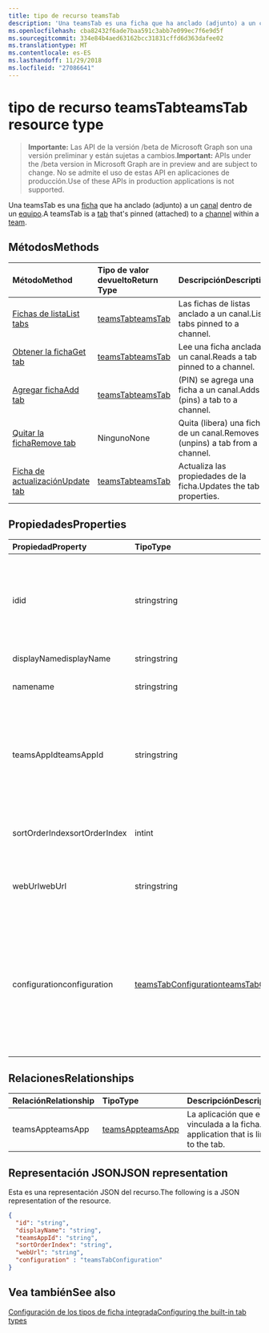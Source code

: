 ```yaml
---
title: tipo de recurso teamsTab
description: 'Una teamsTab es una ficha que ha anclado (adjunto) a un canal dentro de un equipo. '
ms.openlocfilehash: cba82432f6ade7baa591c3abb7e099ec7f6e9d5f
ms.sourcegitcommit: 334e84b4aed63162bcc31831cffd6d363dafee02
ms.translationtype: MT
ms.contentlocale: es-ES
ms.lasthandoff: 11/29/2018
ms.locfileid: "27086641"
---
```

# <a name="teamstab-resource-type"></a><span data-ttu-id="8a8d2-103">tipo de recurso teamsTab</span><span class="sxs-lookup"><span data-stu-id="8a8d2-103">teamsTab resource type</span></span>

> <span data-ttu-id="8a8d2-104">**Importante:** Las API de la versión /beta de Microsoft Graph son una versión preliminar y están sujetas a cambios.</span><span class="sxs-lookup"><span data-stu-id="8a8d2-104">**Important:** APIs under the /beta version in Microsoft Graph are in preview and are subject to change.</span></span> <span data-ttu-id="8a8d2-105">No se admite el uso de estas API en aplicaciones de producción.</span><span class="sxs-lookup"><span data-stu-id="8a8d2-105">Use of these APIs in production applications is not supported.</span></span>

<span data-ttu-id="8a8d2-106">Una teamsTab es una [ficha](../resources/teamstab.md) que ha anclado (adjunto) a un [canal](channel.md) dentro de un [equipo](team.md).</span><span class="sxs-lookup"><span data-stu-id="8a8d2-106">A teamsTab is a [tab](../resources/teamstab.md) that's pinned (attached) to a [channel](channel.md) within a [team](team.md).</span></span> 

## <a name="methods"></a><span data-ttu-id="8a8d2-107">Métodos</span><span class="sxs-lookup"><span data-stu-id="8a8d2-107">Methods</span></span>

| <span data-ttu-id="8a8d2-108">Método</span><span class="sxs-lookup"><span data-stu-id="8a8d2-108">Method</span></span>       | <span data-ttu-id="8a8d2-109">Tipo de valor devuelto</span><span class="sxs-lookup"><span data-stu-id="8a8d2-109">Return Type</span></span>  |<span data-ttu-id="8a8d2-110">Descripción</span><span class="sxs-lookup"><span data-stu-id="8a8d2-110">Description</span></span>|
|:---------------|:--------|:----------|
|[<span data-ttu-id="8a8d2-111">Fichas de lista</span><span class="sxs-lookup"><span data-stu-id="8a8d2-111">List tabs</span></span>](../api/teamstab-list.md) | [<span data-ttu-id="8a8d2-112">teamsTab</span><span class="sxs-lookup"><span data-stu-id="8a8d2-112">teamsTab</span></span>](teamstab.md) | <span data-ttu-id="8a8d2-113">Las fichas de listas anclado a un canal.</span><span class="sxs-lookup"><span data-stu-id="8a8d2-113">Lists tabs pinned to a channel.</span></span>|
|[<span data-ttu-id="8a8d2-114">Obtener la ficha</span><span class="sxs-lookup"><span data-stu-id="8a8d2-114">Get tab</span></span>](../api/teamstab-get.md) | [<span data-ttu-id="8a8d2-115">teamsTab</span><span class="sxs-lookup"><span data-stu-id="8a8d2-115">teamsTab</span></span>](teamstab.md) | <span data-ttu-id="8a8d2-116">Lee una ficha anclada a un canal.</span><span class="sxs-lookup"><span data-stu-id="8a8d2-116">Reads a tab pinned to a channel.</span></span>|
|[<span data-ttu-id="8a8d2-117">Agregar ficha</span><span class="sxs-lookup"><span data-stu-id="8a8d2-117">Add tab</span></span>](../api/teamstab-add.md) | [<span data-ttu-id="8a8d2-118">teamsTab</span><span class="sxs-lookup"><span data-stu-id="8a8d2-118">teamsTab</span></span>](teamstab.md) | <span data-ttu-id="8a8d2-119">(PIN) se agrega una ficha a un canal.</span><span class="sxs-lookup"><span data-stu-id="8a8d2-119">Adds (pins) a tab to a channel.</span></span>|
|[<span data-ttu-id="8a8d2-120">Quitar la ficha</span><span class="sxs-lookup"><span data-stu-id="8a8d2-120">Remove tab</span></span>](../api/teamstab-delete.md) | <span data-ttu-id="8a8d2-121">Ninguno</span><span class="sxs-lookup"><span data-stu-id="8a8d2-121">None</span></span> | <span data-ttu-id="8a8d2-122">Quita (libera) una ficha de un canal.</span><span class="sxs-lookup"><span data-stu-id="8a8d2-122">Removes (unpins) a tab from a channel.</span></span>|
|[<span data-ttu-id="8a8d2-123">Ficha de actualización</span><span class="sxs-lookup"><span data-stu-id="8a8d2-123">Update tab</span></span>](../api/teamstab-update.md) | [<span data-ttu-id="8a8d2-124">teamsTab</span><span class="sxs-lookup"><span data-stu-id="8a8d2-124">teamsTab</span></span>](teamstab.md) | <span data-ttu-id="8a8d2-125">Actualiza las propiedades de la ficha.</span><span class="sxs-lookup"><span data-stu-id="8a8d2-125">Updates the tab properties.</span></span>|


## <a name="properties"></a><span data-ttu-id="8a8d2-126">Propiedades</span><span class="sxs-lookup"><span data-stu-id="8a8d2-126">Properties</span></span>

|<span data-ttu-id="8a8d2-127">Propiedad</span><span class="sxs-lookup"><span data-stu-id="8a8d2-127">Property</span></span>|<span data-ttu-id="8a8d2-128">Tipo</span><span class="sxs-lookup"><span data-stu-id="8a8d2-128">Type</span></span>|<span data-ttu-id="8a8d2-129">Descripción</span><span class="sxs-lookup"><span data-stu-id="8a8d2-129">Description</span></span>|
|:---------------|:--------|:----------|
|  <span data-ttu-id="8a8d2-130">id</span><span class="sxs-lookup"><span data-stu-id="8a8d2-130">id</span></span>              |   <span data-ttu-id="8a8d2-131">string</span><span class="sxs-lookup"><span data-stu-id="8a8d2-131">string</span></span>                  |  <span data-ttu-id="8a8d2-132">Identificador que identifica de forma exclusiva una instancia específica de una ficha de canal lectura sólo.</span><span class="sxs-lookup"><span data-stu-id="8a8d2-132">Identifier that uniquely identifies a specific instance of a channel tab. Read only.</span></span>     |
|  <span data-ttu-id="8a8d2-133">displayName</span><span class="sxs-lookup"><span data-stu-id="8a8d2-133">displayName</span></span>            |   <span data-ttu-id="8a8d2-134">string</span><span class="sxs-lookup"><span data-stu-id="8a8d2-134">string</span></span>                  |  <span data-ttu-id="8a8d2-135">Nombre de la ficha.</span><span class="sxs-lookup"><span data-stu-id="8a8d2-135">Name of the tab.</span></span>     |
|  <span data-ttu-id="8a8d2-136">name</span><span class="sxs-lookup"><span data-stu-id="8a8d2-136">name</span></span>            |   <span data-ttu-id="8a8d2-137">string</span><span class="sxs-lookup"><span data-stu-id="8a8d2-137">string</span></span>                  |  <span data-ttu-id="8a8d2-138">(Obsoleto) Nombre de la ficha.</span><span class="sxs-lookup"><span data-stu-id="8a8d2-138">(Deprecated) Name of the tab.</span></span>     |
|  <span data-ttu-id="8a8d2-139">teamsAppId</span><span class="sxs-lookup"><span data-stu-id="8a8d2-139">teamsAppId</span></span>           |   <span data-ttu-id="8a8d2-140">string</span><span class="sxs-lookup"><span data-stu-id="8a8d2-140">string</span></span>             |  <span data-ttu-id="8a8d2-141">Identificador de la definición de aplicación de la ficha. No se puede cambiar este valor después de la creación de la ficha.</span><span class="sxs-lookup"><span data-stu-id="8a8d2-141">App definition identifier of the tab. This value cannot be changed after tab creation.</span></span>     |
|  <span data-ttu-id="8a8d2-142">sortOrderIndex</span><span class="sxs-lookup"><span data-stu-id="8a8d2-142">sortOrderIndex</span></span>  |   <span data-ttu-id="8a8d2-143">int</span><span class="sxs-lookup"><span data-stu-id="8a8d2-143">int</span></span>                     |  <span data-ttu-id="8a8d2-144">Índice del orden utilizado para la ordenación de las fichas</span><span class="sxs-lookup"><span data-stu-id="8a8d2-144">Index of the order used for sorting tabs</span></span>     |
|  <span data-ttu-id="8a8d2-145">webUrl</span><span class="sxs-lookup"><span data-stu-id="8a8d2-145">webUrl</span></span>          |   <span data-ttu-id="8a8d2-146">string</span><span class="sxs-lookup"><span data-stu-id="8a8d2-146">string</span></span>                  |  <span data-ttu-id="8a8d2-147">Dirección url del vínculo profundo de la instancia de ficha.</span><span class="sxs-lookup"><span data-stu-id="8a8d2-147">Deep link url of the tab instance.</span></span> <span data-ttu-id="8a8d2-148">Solo lectura.</span><span class="sxs-lookup"><span data-stu-id="8a8d2-148">Read only.</span></span>     |
|  <span data-ttu-id="8a8d2-149">configuration</span><span class="sxs-lookup"><span data-stu-id="8a8d2-149">configuration</span></span>        |   [<span data-ttu-id="8a8d2-150">teamsTabConfiguration</span><span class="sxs-lookup"><span data-stu-id="8a8d2-150">teamsTabConfiguration</span></span>](teamstabconfiguration.md) |  <span data-ttu-id="8a8d2-151">Contenedor de configuración personalizada que se aplican a una ficha. La ficha se considera configurado sólo una vez que se establece esta propiedad.</span><span class="sxs-lookup"><span data-stu-id="8a8d2-151">Container for custom settings applied to a tab. The tab is considered configured only once this property is set.</span></span>     |

## <a name="relationships"></a><span data-ttu-id="8a8d2-152">Relaciones</span><span class="sxs-lookup"><span data-stu-id="8a8d2-152">Relationships</span></span>

| <span data-ttu-id="8a8d2-153">Relación</span><span class="sxs-lookup"><span data-stu-id="8a8d2-153">Relationship</span></span> | <span data-ttu-id="8a8d2-154">Tipo</span><span class="sxs-lookup"><span data-stu-id="8a8d2-154">Type</span></span>   | <span data-ttu-id="8a8d2-155">Descripción</span><span class="sxs-lookup"><span data-stu-id="8a8d2-155">Description</span></span> |
|:---------------|:--------|:----------|
|<span data-ttu-id="8a8d2-156">teamsApp</span><span class="sxs-lookup"><span data-stu-id="8a8d2-156">teamsApp</span></span>|[<span data-ttu-id="8a8d2-157">teamsApp</span><span class="sxs-lookup"><span data-stu-id="8a8d2-157">teamsApp</span></span>](teamsapp.md) | <span data-ttu-id="8a8d2-158">La aplicación que está vinculada a la ficha.</span><span class="sxs-lookup"><span data-stu-id="8a8d2-158">The application that is linked to the tab.</span></span> |

## <a name="json-representation"></a><span data-ttu-id="8a8d2-159">Representación JSON</span><span class="sxs-lookup"><span data-stu-id="8a8d2-159">JSON representation</span></span>

<span data-ttu-id="8a8d2-160">Esta es una representación JSON del recurso.</span><span class="sxs-lookup"><span data-stu-id="8a8d2-160">The following is a JSON representation of the resource.</span></span>


<!-- {
  "blockType": "resource",
  "baseType": "microsoft.graph.entity",
  "@odata.type": "microsoft.graph.teamsTab"
}-->

```json
{  
  "id": "string",
  "displayName": "string",
  "teamsAppId": "string",
  "sortOrderIndex": "string",
  "webUrl": "string",
  "configuration" : "teamsTabConfiguration"
}

```

<!-- uuid: 8fcb5dbc-d5aa-4681-8e31-b001d5168d79
2015-10-25 14:57:30 UTC -->
<!-- {
  "type": "#page.annotation",
  "description": "teamsTab resource",
  "keywords": "",
  "section": "documentation",
  "tocPath": ""
}-->

## <a name="see-also"></a><span data-ttu-id="8a8d2-161">Vea también</span><span class="sxs-lookup"><span data-stu-id="8a8d2-161">See also</span></span>

[<span data-ttu-id="8a8d2-162">Configuración de los tipos de ficha integrada</span><span class="sxs-lookup"><span data-stu-id="8a8d2-162">Configuring the built-in tab types</span></span>](/graph/teams-configuring-builtin-tabs)
